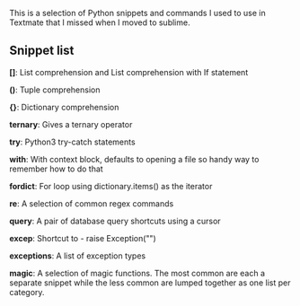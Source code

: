 This is a selection of Python snippets and commands I used to use in Textmate that I missed when I moved to sublime.

Snippet list
------------

**[]**: List comprehension and List comprehension with If statement

**()**: Tuple comprehension

**{}**: Dictionary comprehension

**ternary**: Gives a ternary operator

**try**: Python3 try-catch statements

**with**: With context block, defaults to opening a file so handy way to remember how to do that

**fordict**: For loop using dictionary.items() as the iterator

**re**: A selection of common regex commands

**query**: A pair of database query shortcuts using a cursor

**excep**: Shortcut to - raise Exception("")

**exceptions**: A list of exception types

**magic**: A selection of magic functions. The most common are each a separate snippet while the less common are lumped together as one list per category.
